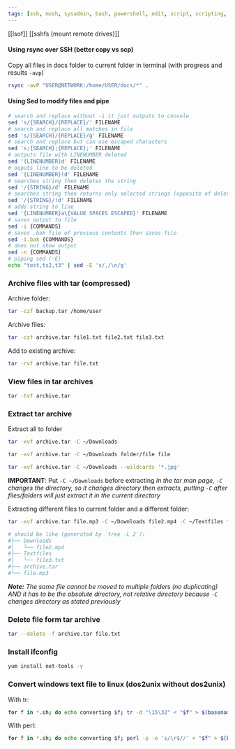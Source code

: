 ```yaml
---
tags: [ssh, mosh, sysadmin, bash, powershell, edit, script, scripting, sed, terminal, editing, pipe, search, replace]
---
```

[[lsof]]
[[sshfs (mount remote drives)]]
#### Using rsync over SSH (better copy vs scp)

Copy all files in docs folder to current folder in terminal (with progress and results `-avp`)
```bash
rsync -avP "USER@NETWORK:/home/USER/docs/*" .
```

#### Using Sed to modify files and pipe
```bash
# search and replace without -i it just outputs to console
sed 's/{SEARCH}/{REPLACE}/' FILENAME
# search and replace all matches in file
sed 's/{SEARCH}/{REPLACE}/g' FILENAME
# search and replace but can use escaped characters
sed 's;{SEARCH};{REPLACE};' FILENAME
# outputs file with LINENUMBER deleted
sed '{LINENUMBER}d' FILENAME
# ouputs line to be deleted
sed '{LINENUMBER}!d' FILENAME
# searches string then deletes the string
sed '/{STRING}/d' FILENAME
# searches string then returns only selected strings (opposite of delete)
sed '/{STRING}/!d' FILENAME
# adds string to line
sed '{LINENUMBER}a\{VALUE SPACES ESCAPED}' FILENAME
# saves output to file
sed -i {COMMANDS}
# saves .bak file of previous contents then saves file
sed -i.bak {COMMANDS}
# does not show output
sed -n {COMMANDS}
# piping sed (-E)
echo "test,ts2,t3" | sed -E 's/,/\n/g'
```

### Archive files with tar (compressed)
Archive folder:
```bash
tar -czf backup.tar /home/user
```
Archive files:
```bash
tar -czf archive.tar file1.txt file2.txt file3.txt
```
Add to existing archive:
```bash
tar -rvf archive.tar file.txt
```

### View files in tar archives
```bash
tar -tvf archive.tar
```

### Extract tar archive
Extract all to folder
```bash
tar -xvf archive.tar -C ~/Downloads
```
```bash
tar -xvf archive.tar -C ~/Downloads folder/file file 
```
```bash
tar -xvf archive.tar -C ~/Downloads --wildcards '*.jpg' 
```
**IMPORTANT**: Put `-C ~/Downloads` before extracting
*In the tar man page, `-C` changes the directory, so it changes directory then extracts, putting `-C` after files/folders will just extract it in the current directory*

Extracting different files to current folder and a different folder:
```bash
tar -xvf archive.tar file.mp3 -C ~/Downloads file2.mp4 -C ~/Textfiles file3.txt
```
```bash
# should be like (generated by `tree -L 2`):
#├── Downloads
#│   └── file2.mp4
#├── Textfiles
#│   └── file3.txt
#├── archive.tar
#└── file.mp3
```
***Note:** The same file cannot be moved to multiple folders (no duplicating) AND it has to be the absolute directory, not relative directory because `-C` changes directory as stated previously*

### Delete file form tar archive
```bash
tar --delete -f archive.tar file.txt
```

### Install ifconfig
```bash
yum install net-tools -y
```

### Convert windows text file to linux (dos2unix without dos2unix)
With tr:
```bash
for f in *.sh; do echo converting $f; tr -d "\15\32" < "$f" > $(basename "$f" .sh)_linux.sh; echo	output: $(basename "$f" .sh)_linux.sh; rm -f "$f"; mv "$(basename "$f" .sh)_linux.sh" "$f"; done
```
With perl:
```bash
for f in *.sh; do echo converting $f; perl -p -e 's/\r$//' < "$f" > $(basename "$f" .sh)_linux.sh; echo output: $(basename "$f" .sh)_linux.sh; rm -f "$f"; mv "$(basename "$f" .sh)_linux.sh" "$f"; done
```

